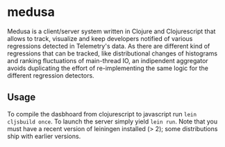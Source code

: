 # medusa

Medusa is a client/server system written in Clojure and Clojurescript that allows to track, visualize and keep developers notified of various regressions detected in Telemetry's data. As there are different kind of regressions that can be tracked, like distributional changes of histograms and ranking fluctuations of main-thread IO, an indipendent aggregator avoids duplicating the effort of re-implementing the same logic for the different regression detectors.

## Usage

To compile the dasbhoard from clojurescript to javascript run `lein cljsbuild once`. To launch the server simply yield `lein run`. Note that you must have a recent version of leiningen installed (> 2); some distributions ship with earlier versions.
